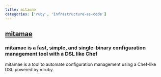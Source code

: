 ```yaml
---
title: mitamae
categories: ['ruby', 'infrastructure-as-code']
---
```

## [mitamae](https://github.com/itamae-kitchen/mitamae)

### mitamae is a fast, simple, and single-binary configuration management tool with a DSL like Chef


mitamae is a tool to automate configuration management using a Chef-like DSL powered by mruby.
